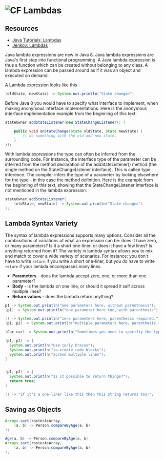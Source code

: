 # ![CF](http://i.imgur.com/7v5ASc8.png) Lambdas 

## Resources
* [Java Tutorials: Lambdas](https://docs.oracle.com/javase/tutorial/java/javaOO/lambdaexpressions.html)
* [Jenkov: Lambdas](http://tutorials.jenkov.com/java/lambda-expressions.html) 

Java lambda expressions are new in Java 8. Java lambda expressions are Java's
first step into functional programming. A Java lambda expression is thus
a function which can be created without belonging to any class. A lambda
expression can be passed around as if it was an object and executed on demand.

A Lambda expression looks like this

```java
(oldState, newState) -> System.out.println("State changed")
```

Before Java 8 you would have to specify what interface to implement, when
making anonymous interface implementations. Here is the anonymous interface
implementation example from the beginning of this text:

```java
stateOwner.addStateListener(new StateChangeListener() {

    public void onStateChange(State oldState, State newState) {
        // do something with the old and new state.
    }
});
```

With lambda expressions the type can often be inferred from the surrounding
code. For instance, the interface type of the parameter can be inferred from
the method declaration of the addStateListener() method (the single method on
the StateChangeListener interface). This is called type inference. The compiler
infers the type of a parameter by looking elsewhere for the type - in this case
the method definition. Here is the example from the beginning of this text,
showing that the StateChangeListener interface is not mentioned in the lambda
expression:

```java
stateOwner.addStateListener(
    (oldState, newState) -> System.out.println("State changed")
);
```

## Lambda Syntax Variety
The syntax of lambda expressions supports many options. Consider all the
combinations of variations of what an expression can be: does it have zero,
or many parameters? Is it a short one-liner, or does it have a few lines?
Is anything returned from it? The variety in lambda syntax allows you to
mix and match to cover a wide variety of scenarios. For instance: you
don't have to write `return` if you write a short one-liner, but you
do have to write `return` if your lambda encompasses many lines.

* **Parameters** - does the lambda accept zero, one, or more than one
  parameter?
* **Body** - is the lambda on one line, or should it spread it self
  across multiple lines?
* **Return values** - does the lambda return anything?

```java
p1 -> System.out.println("one parameters here, without parenthesis");
(p1) -> System.out.println("one parameter here too, with parenthesis");

() -> System.out.println("zero parameters here, parenthesis required.");
(p1, p2) -> System.out.println("multiple parameters here, parenthesis required.");

(Car car) -> System.out.println("Sometimes you need to specifiy the type of a param");

(p1, p2) -> {
  System.out.println("Use curly braces");
  System.out.println("to create code blocks");
  System.out.println("across multiple lines");
}


(p1, p2) -> {
  System.out.println("Is it possible to return things?");
  return true;
}

() -> "if it's a one-liner like this then this String returns too!";
```

## Saving as Objects

```java
Arrays.sort(rosterAsArray,
    (a, b) -> Person.compareByAge(a, b)
);
```

```java
Age(a, b) -> Person.compareByAge(a, b)
Arrays.sort(rosterAsArray,
    (a, b) -> Person.compareByAge(a, b)
);
```
